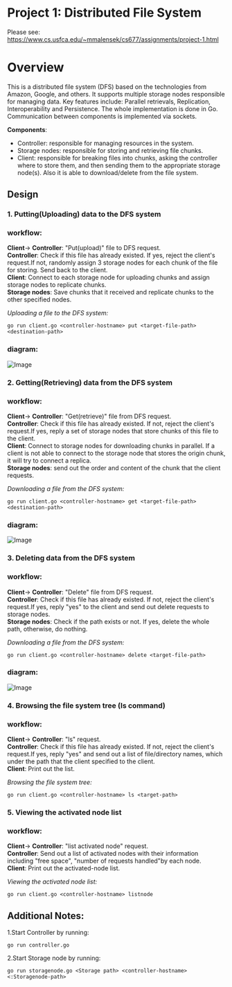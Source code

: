 # Project 1: Distributed File System

Please see: https://www.cs.usfca.edu/~mmalensek/cs677/assignments/project-1.html


# Overview
This is a distributed file system (DFS) based on the technologies from Amazon, Google, and others. It supports multiple storage nodes responsible for managing data. Key features include: Parallel retrievals, Replication, Interoperability and Persistence.
The whole implementation is done in Go. Communication between components is implemented via sockets.


**Components**:
 - Controller: responsible for managing resources in the system.
 - Storage nodes: responsible for storing and retrieving file chunks.
 - Client: responsible for breaking files into chunks, asking the controller where to store them, and then sending them to the appropriate storage node(s). Also it is able to download/delete from the file system.


## Design

### 1. Putting(Uploading) data to the DFS system

### workflow:
**Client**-> **Controller**: "Put(upload)" file to DFS request.\
**Controller**: Check if this file has already existed. If yes, reject the client's request.If not, randomly assign 3 storage nodes for each chunk of the file for storing. Send back to the client.\
**Client**: Connect to each storage node for uploading chunks and assign storage nodes to replicate chunks.\
**Storage nodes**: Save chunks that it received and replicate chunks to the other specified nodes.

*Uploading a file to the DFS system:*
```
go run client.go <controller-hostname> put <target-file-path> <destination-path>
```
### diagram:
![Image](https://user-images.githubusercontent.com/86545567/193107610-183d6af4-7920-485e-b251-678426347dd1.png)

### 2. Getting(Retrieving) data from the DFS system

### workflow:
**Client**-> **Controller**: "Get(retrieve)" file from DFS request.\
**Controller**: Check if this file has already existed. If not, reject the client's request.If yes, reply a set of storage nodes that store chunks of this file to the client.\
**Client**: Connect to storage nodes for downloading chunks in parallel. If a client is not able to connect to the storage node that stores the origin chunk, it will try to connect a replica.\
**Storage nodes**: send out the order and content of the chunk that the client requests.

*Downloading a file from the DFS system:*
```
go run client.go <controller-hostname> get <target-file-path> <destination-path>
```

### diagram:
![Image](https://user-images.githubusercontent.com/86545567/193108208-94882132-56d5-4583-950e-41aa556e1446.png)

### 3. Deleting data from the DFS system

### workflow:
**Client**-> **Controller**: "Delete" file from DFS request.\
**Controller**: Check if this file has already existed. If not, reject the client's request.If yes, reply "yes" to the client and send out delete requests to storage nodes.\
**Storage nodes**: Check if the path exists or not. If yes, delete the whole path, otherwise, do nothing.

*Downloading a file from the DFS system:*
```
go run client.go <controller-hostname> delete <target-file-path>
```
### diagram:
![Image](https://user-images.githubusercontent.com/86545567/193118319-b68549b5-c1ac-4d44-b133-60a93fe27076.png)

### 4. Browsing the file system tree (ls command)
### workflow:
**Client**-> **Controller**: "ls" request.\
**Controller**: Check if this file has already existed. If not, reject the client's request.If yes, reply "yes" and send out a list of file/directory names, which under the path that the client specified to the client.\
**Client**: Print out the list.

*Browsing the file system tree:*
```
go run client.go <controller-hostname> ls <target-path>
```

### 5. Viewing the activated node list
### workflow:
**Client**-> **Controller**: "list activated node" request.\
**Controller**: Send out a list of activated nodes with their information including "free space", "number of requests handled"by each node.\
**Client**: Print out the activated-node list.

*Viewing the activated node list:*
```
go run client.go <controller-hostname> listnode
```


## Additional Notes:
1.Start Controller by running:
```
go run controller.go
```

2.Start Storage node by running:
```
go run storagenode.go <Storage path> <controller-hostname> <:Storagenode-path>
```

